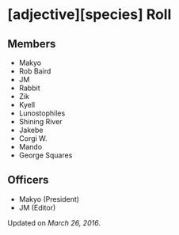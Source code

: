 \[adjective\]\[species\] Roll
=============================

## Members

* Makyo
* Rob Baird
* JM
* Rabbit
* Zik
* Kyell
* Lunostophiles
* Shining River
* Jakebe
* Corgi W.
* Mando
* George Squares

## Officers

* Makyo (President)
* JM (Editor)

Updated on *March 26, 2016*.
